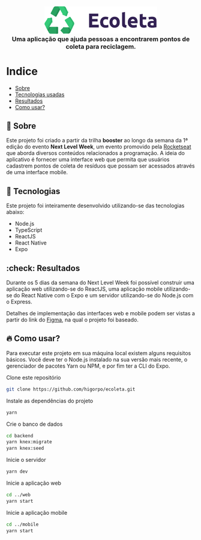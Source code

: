 <h3 align="center">
	<img width="300px" src="https://raw.githubusercontent.com/higorpo/ecoleta/master/.github/logo.png" alt="Ecoleta"/>
  <br/>
	<span>
		Uma aplicação que ajuda pessoas a encontrarem pontos de coleta para reciclagem.
	</span>
</h3>

# Indice 
- [Sobre](#sobre)
- [Tecnologias usadas](#tecnologias)
- [Resultados](#resultados)
- [Como usar?](#comousar)

<a id="sobre"></a>
## :bookmark: Sobre
<p>
Este projeto foi criado a partir da trilha <b>booster</b> ao longo da semana da 1ª edição do evento <b>Next Level Week</b>, um evento promovido pela <a href="https://rocketseat.com.br">Rocketseat</a> que aborda diversos conteúdos relacionados a programação. A ideia do aplicativo é fornecer uma interface web que permita que usuários cadastrem pontos de coleta de resíduos que possam ser acessados através de uma interface mobile.
</p>

<a id="tecnologias"></a>
## :rocket: Tecnologias
<p>
Este projeto foi inteiramente desenvolvido utilizando-se das tecnologias abaixo:
</p>

- Node.js
- TypeScript
- ReactJS
- React Native
- Expo

<a id="resultados"></a>
## :check: Resultados
<p>Durante os 5 dias da semana do Next Level Week foi possível construir uma aplicação web utilizando-se do ReactJS, uma aplicação mobile utilizando-se do React Native com o Expo e um servidor utilizando-se do Node.js com o Express.

Detalhes de implementação das interfaces web e mobile podem ser vistas a partir do link do <a href="https://www.figma.com/file/1SxgOMojOB2zYT0Mdk28lB/">Figma</a>, na qual o projeto foi baseado.</p>

<a id="comousar"></a>
## :fire: Como usar?
<p>Para executar este projeto em sua máquina local existem alguns requisitos básicos. Você deve ter o Node.js instalado na sua versão mais recente, o gerenciador de pacotes Yarn ou NPM, e por fim ter a CLI do Expo.</p>

Clone este repositório
```sh 
git clone https://github.com/higorpo/ecoleta.git
```

Instale as dependências do projeto
```sh 
yarn
```
Crie o banco de dados
```sh 
cd backend
yarn knex:migrate
yarn knex:seed
```
Inicie o servidor
```sh 
yarn dev
```

Inicie a aplicação web
```sh 
cd ../web
yarn start
```

Inicie a aplicação mobile
```sh 
cd ../mobile
yarn start
```
